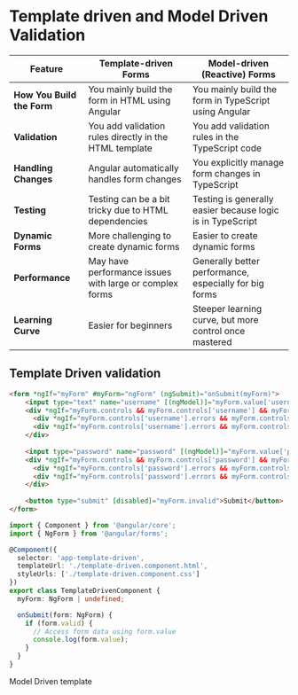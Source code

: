 # Template driven and Model Driven Validation


| Feature                    | Template-driven Forms                                   | Model-driven (Reactive) Forms                             |
|----------------------------|---------------------------------------------------------|-----------------------------------------------------------|
| **How You Build the Form** | You mainly build the form in HTML using Angular        | You mainly build the form in TypeScript using Angular     |
| **Validation**             | You add validation rules directly in the HTML template  | You add validation rules in the TypeScript code          |
| **Handling Changes**       | Angular automatically handles form changes              | You explicitly manage form changes in TypeScript          |
| **Testing**                | Testing can be a bit tricky due to HTML dependencies   | Testing is generally easier because logic is in TypeScript|
| **Dynamic Forms**          | More challenging to create dynamic forms                | Easier to create dynamic forms                            |
| **Performance**            | May have performance issues with large or complex forms| Generally better performance, especially for big forms    |
| **Learning Curve**         | Easier for beginners                                    | Steeper learning curve, but more control once mastered    |


## Template Driven validation

```html
<form *ngIf="myForm" #myForm="ngForm" (ngSubmit)="onSubmit(myForm)">
    <input type="text" name="username" [(ngModel)]="myForm.value['username']" required minlength="3">
    <div *ngIf="myForm.controls && myForm.controls['username'] && myForm.controls['username'].invalid && (myForm.controls['username'].dirty || myForm.controls['username'].touched)">
      <div *ngIf="myForm.controls['username'].errors && myForm.controls['username'].errors['required']">Username is required.</div>
      <div *ngIf="myForm.controls['username'].errors && myForm.controls['username'].errors['minlength']">Username must be at least 3 characters.</div>
    </div>
  
    <input type="password" name="password" [(ngModel)]="myForm.value['password']" required minlength="6">
    <div *ngIf="myForm.controls && myForm.controls['password'] && myForm.controls['password'].invalid && (myForm.controls['password'].dirty || myForm.controls['password'].touched)">
      <div *ngIf="myForm.controls['password'].errors && myForm.controls['password'].errors['required']">Password is required.</div>
      <div *ngIf="myForm.controls['password'].errors && myForm.controls['password'].errors['minlength']">Password must be at least 6 characters.</div>
    </div>
  
    <button type="submit" [disabled]="myForm.invalid">Submit</button>
</form>
```

```typescript
import { Component } from '@angular/core';
import { NgForm } from '@angular/forms';

@Component({
  selector: 'app-template-driven',
  templateUrl: './template-driven.component.html',
  styleUrls: ['./template-driven.component.css']
})
export class TemplateDrivenComponent {
  myForm: NgForm | undefined;

  onSubmit(form: NgForm) {
    if (form.valid) {
      // Access form data using form.value
      console.log(form.value);
    }
  }
}
```

Model Driven template 

```



